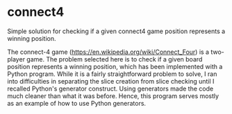 # connect4
Simple solution for checking if a given connect4 game position represents a winning position.

The connect-4 game (https://en.wikipedia.org/wiki/Connect_Four) is a
two-player game. The problem selected here is to check if a given
board position represents a winning position, which has been
implemented with a Python program. While it is a fairly straightforward
problem to solve, I ran into difficulties in separating the
slice creation from slice checking until I recalled Python's
generator construct. Using generators made the code much cleaner than
what it was before. Hence, this program serves mostly as an
example of how to use Python generators.

